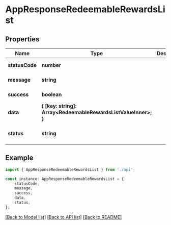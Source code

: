 # AppResponseRedeemableRewardsList


## Properties

Name | Type | Description | Notes
------------ | ------------- | ------------- | -------------
**statusCode** | **number** |  | [default to undefined]
**message** | **string** |  | [default to undefined]
**success** | **boolean** |  | [default to undefined]
**data** | **{ [key: string]: Array&lt;RedeemableRewardsListValueInner&gt;; }** |  | [optional] [default to undefined]
**status** | **string** |  | [optional] [default to undefined]

## Example

```typescript
import { AppResponseRedeemableRewardsList } from './api';

const instance: AppResponseRedeemableRewardsList = {
    statusCode,
    message,
    success,
    data,
    status,
};
```

[[Back to Model list]](../README.md#documentation-for-models) [[Back to API list]](../README.md#documentation-for-api-endpoints) [[Back to README]](../README.md)
